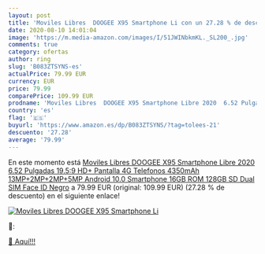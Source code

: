 ```yaml
---
layout: post
title: 'Moviles Libres  DOOGEE X95 Smartphone Li con un 27.28 % de descuento'
date: 2020-08-10 14:01:04
image: 'https://m.media-amazon.com/images/I/51JWINbkmKL._SL200_.jpg'
comments: true
category: ofertas
author: ring
slug: 'B083ZTSYNS-es'
actualPrice: 79.99 EUR
currency: EUR
price: 79.99
comparePrice: 109.99 EUR
prodname: 'Moviles Libres  DOOGEE X95 Smartphone Libre 2020  6.52 Pulgadas 19.5:9 HD+ Pantalla 4G Telefonos  4350mAh  13MP+2MP+2MP+5MP  Android 10.0 Smartphone  16GB ROM 128GB SD  Dual SIM Face ID  Negro'
country: 'es'
flag: '🇪🇸'
buyurl: 'https://www.amazon.es/dp/B083ZTSYNS/?tag=tolees-21'
descuento: '27.28'
average: '79.99'
---
```


En este momento está [Moviles Libres  DOOGEE X95 Smartphone Libre 2020  6.52 Pulgadas 19.5:9 HD+ Pantalla 4G Telefonos  4350mAh  13MP+2MP+2MP+5MP  Android 10.0 Smartphone  16GB ROM 128GB SD  Dual SIM Face ID  Negro](https://www.amazon.es/dp/B083ZTSYNS/?tag=tolees-21) a 79.99 EUR (original: 109.99 EUR) (27.28 %  de descuento) en el siguiente enlace!

[![Moviles Libres  DOOGEE X95 Smartphone Li](https://m.media-amazon.com/images/I/51JWINbkmKL._SL200_.jpg)](https://www.amazon.es/dp/B083ZTSYNS/?tag=tolees-21)

🔎:


[🛒 Aquí!!!](https://www.amazon.es/dp/B083ZTSYNS/?tag=tolees-21)
